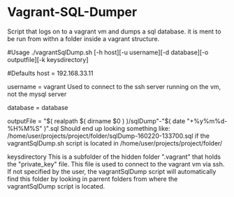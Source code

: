 # Vagrant-SQL-Dumper
Script that logs on to a vagrant vm and dumps a sql database. 
it is ment to be run from withn a folder inside a vagrant structure.

#Usage
./vagrantSqlDump.sh [-h host][-u username][-d database][-o outputfile][-k keysdirectory]


#Defaults
host     = 192.168.33.11

username = vagrant 
Used to connect to the ssh server running on the vm, not the mysql server

database = database 

outputFile = "$( realpath $( dirname $0 ) )/sqlDump"-"$( date "+%y%m%d-%H%M%S" )".sql 
Should end up looking something like: /home/user/projects/project/folder/sqlDump-160220-133700.sql
if the vagrantSqlDump.sh script is located in /home/user/projects/project/folder/

keysdirectory
This is a subfolder of the hidden folder ".vagrant" that holds the "private_key" file. 
This file is used to connect to the vagrant vm via ssh. 
If not specified by the user, the vagrantSqlDump script will automatically find this folder by looking in parrent 
folders from where the vagrantSqlDump script is located.
